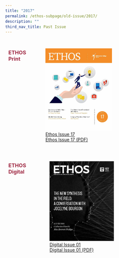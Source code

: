 ```yaml
---
title: "2017"
permalink: /ethos-subpage/old-issue/2017/
description: ""
third_nav_title: Past Issue
---
```

<style>

.grid-container h3
{
	color: #9f2943;
	width:70%;
}
	
.grid-container {
  display: grid;
  grid-template-columns: auto auto auto;

  padding: 10px;
}

.grid-item 
{
  padding: 20px;
	width:55%

}
</style>



<div class="grid-container">
<h3> ETHOS Print </h3>
<div class="grid-item">
<img src="/images/Ethos_Images/Ethos_Issue_17/Ethos17_Cover17.jpg"><br>
	<a href="#">Ethos Issue 17</a><br>
	<a href="#">Ethos Issue 17 (PDF)</a>
</div>
</div>


<div class="grid-container">
<h3> ETHOS Digital </h3>
<div class="grid-item">
<img src="/images/Ethos_Images/Ethos_Digital_Issue_01/EthosDigital01.jpg"><br>
	<a href="#">Digital Issue 01</a><br>
	<a href="#">Digital Issue 01 (PDF)</a>
</div>
</div>